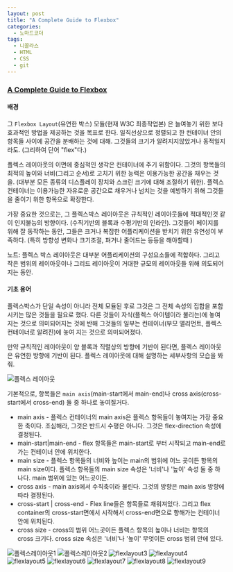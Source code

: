 ```yaml
---
layout: post
title: "A Complete Guide to Flexbox"
categories:
  - 노마드코더
tags:
  - 니꼴라스
  - HTML
  - CSS
  - git
---
```


### [A Complete Guide to Flexbox](https://css-tricks.com/snippets/css/a-guide-to-flexbox/)

#### 배경
그 ```Flexbox Layout```(유연한 박스) 모듈(현재 W3C 최종작업본) 은 늘여놓기 위한 보다 효과적인 방법을 제공하는 것을 목표로 한다. 일직선상으로 정렬되고 한 컨테이너 안의 항목들 사이에 공간을 분배하는 것에 대해. 그것들의 크기가 알려지지않았거나 동적일지라도. (그리하여 단어 "flex"다.)


플렉스 레이아웃의 이면에 중심적인 생각은 컨테이너에 주기 위함이다. 그것의 항목들의 최적의 높이와 너비(그리고 순서)로 고치기 위한 능력은 이용가능한 공간을 채우는 것을. (대부분 모든 종류의 디스플레이 장치와 스크린 크기에 대해 조절하기 위한). 플렉스 컨테이너는 이용가능한 자유로운 공간으로 채우거나 넘치는 것을 예방하기 위해 그것들을 줄이기 위한 항목으로 확장한다.


가장 중요한 것으로는, 그 플렉스박스 레이아웃은 규칙적인 레이아웃들에 적대적인것 같이 인지불능의 방향이다. (수직기반의 블록과 수평기반의 인라인). 그것들이 페이지를 위해 잘 동작하는 동안, 그들은 크거나 복잡한 어플리케이션을 받치기 위한 유연성이 부족하다. (특히 방향성 변화나 크기조절, 펴거나 줄어드는 등등을 해야할때 )


노트: 플렉스 박스 레이아웃은 대부분 어플리케이션의 구성요소들에 적합하다.  그리고 작은 범위의 레이아웃이나 그리드 레이아웃이 거대한 규모의 레이아웃들 위해 의도되어지는 동안.


#### 기초 용어
플렉스박스가 단일 속성이 아니라 전체 모듈된 후로 그것은 그 전체 속성의 집합을 포함시키는 많은 것들을 필요로 했다. 다른 것들이 자식(플렉스 아이템이라 불리는)에 놓여지는 것으로 의미되어지는 것에 반해 그것들의 일부는 컨테이너(부모 앨리먼트, 플렉스 컨테이너로 알려진)에 놓여 지는 것으로 의미되어졌다.


만약 규칙적인 레이아웃이 양 블록과 직렬상의 방향에 기반이 된다면, 플렉스 레이아웃은 유연한 방향에 기반이 된다. 플렉스 레이아웃에 대해 설명하는 세부사항의 모습을 봐줘.

![플렉스 레이아웃](https://drive.google.com/uc?id=1BhnGRh2CGVRVXQdmKLb6I6zCQMW3JbEq)

기본적으로, 항목들은 ```main axis```(main-start에서 main-end)나 cross axis(cross-start에서 cross-end) 둘 중 하나로 놓여질거다.
* main axis - 플렉스 컨테이너의 main axis은 플렉스 항목들이 놓여지는 가장 중요한 축이다. 조심해라, 그것은 반드시 수평은 아니다. 그것은 flex-direction 속성에 결정된다.
* main-start|main-end - flex 항목들은 main-start로 부터 시작되고 main-end로 가는 컨테이너 안에 위치한다.
* main size - 플렉스 항목들의 너비와 높이는 main의 범위에 어느 곳이든 항목의 main size이다. 플렉스 항목들의 main size 속성은 '너비'나 '높이' 속성 둘 중 하나다. main 범위에 있는 어느곳이든.
* cross axis - main axis에서 수직축이라 불린다. 그것의 방향은 main axis 방향에 따라 결정된다.
* cross-start | cross-end - Flex line들은 항목들로 채워져있다. 그리고 flex container의 cross-start면에서 시작해서 cross-end면으로 향해가는 컨테이너 안에 위치된다.
* cross size - cross의 범위 어느곳이든 플렉스 항목의 높이나 너비는 항목의 cross 크기다. cross size 속성은 '너비'나 '높이' 무엇이든 cross 범위 안에 있다.

![플렉스레이아웃1](https://drive.google.com/uc?id=1UKzXRvjW0nvgkc6zVDnpI0XjD7WvfxMM)
![플렉스레이아웃2](https://drive.google.com/uc?id=16mmF93Zl_k_e1Z4Om7s3DaCfRCch3vQV)
![flexlayout3](https://drive.google.com/uc?id=1Xl72cW24XcSY5FDbqOwkf-vxddOc8Xnd)
![flexlayout4](https://drive.google.com/uc?id=1ZlMev9ulLfaKMC2zzTf8FJjtV7S4KviD)
![flexlayout5](https://drive.google.com/uc?id=1s8FMn-U7xt0fEKu7o-Mr4VKWUIoAl-SR)
![flexlayout6](https://drive.google.com/uc?id=10-IKIlJ_yQD4WF4pLlQnKVhK8pqUhqRx)
![flexlayout7](https://drive.google.com/uc?id=1qrIkfDIg_5wKsQI5cFUn7A8vRYGGWy4i)
![flexlayout8](https://drive.google.com/uc?id=1JTyje9Akri0xRnuo9M47RYnTKPn-IoYJ)
![flexlayout9](https://drive.google.com/uc?id=185-GDz_SxaoSCwgyXWmutHzOvtGhIeVY)
